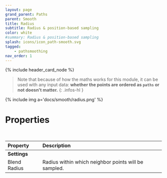 ```yaml
---
layout: page
grand_parent: Paths
parent: Smooth
title: Radius
subtitle: Radius & position-based sampling
color: white
#summary: Radius & position-based sampling
splash: icons/icon_path-smooth.svg
tagged: 
    - pathsmoothing
nav_order: 1
---
```


{% include header_card_node %}


> Note that because of how the maths works for this module, it can be used with any input data: **whether the points are ordered as `paths` or not doesn't matter.**
{: .infos-hl }

{% include img a='docs/smooth/radius.png' %} 

# Properties
<br>

| Property       | Description          |
|:-------------|:------------------|
|**Settings**||
| Blend Radius           | Radius within which neighbor points will be sampled. |

